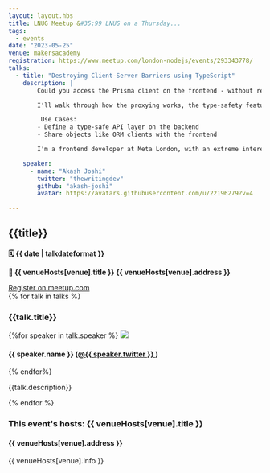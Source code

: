 ```yaml
---
layout: layout.hbs
title: LNUG Meetup &#35;99 LNUG on a Thursday...
tags:
  - events
date: "2023-05-25"
venue: makersacademy
registration: https://www.meetup.com/london-nodejs/events/293343778/
talks:
  - title: "Destroying Client-Server Barriers using TypeScript"
    description: |
        Could you access the Prisma client on the frontend - without revealing any environment variables? This talk goes into my experimentation with Object proxies and websockets, allowing a developer to access server-side objects on the client, with type-safety.

        I'll walk through how the proxying works, the type-safety features, and everything else which makes the library works. https://rocketrpc.com

         Use Cases:
        - Define a type-safe API layer on the backend
        - Share objects like ORM clients with the frontend 

        I'm a frontend developer at Meta London, with an extreme interest in open source and building web apps for the future. I have 4 years of professional experience in total, but have been contributing via articles and open-source projects since 2016. You can find me on Twitter @thewritingdev.

    speaker:
      - name: "Akash Joshi"
        twitter: "thewritingdev"
        github: "akash-joshi"
        avatar: https://avatars.githubusercontent.com/u/22196279?v=4
  
---
```


<div class="event-detail">
<h2>{{title}}
</h2>
<p>
<strong>🗓 {{ date  |  talkdateformat }}</strong>
</p>
<p>
<strong>
🏢 {{ venueHosts[venue].title }}
{{ venueHosts[venue].address }}
</strong>
</p>

<div >
<a class="lnug-ticket cta" href="{{registration}}" target="_blank">Register on meetup.com</a>
</div>
<div class="talks">
{% for talk in talks %}
<div class="talk">

<h3>{{talk.title}}
</h3>

{%for speaker in talk.speaker %}
<img src="{{speaker.avatar}}" class="bio-pic"/>

<h4>{{ speaker.name }}
(<a href="https://twitter.com/{{speaker.twitter}}">@{{ speaker.twitter }}
</a>)</h4>
{% endfor%}

{{talk.description}}

</div>
{% endfor %}

</div>

<div class="event-hosts">

### This event's hosts: {{ venueHosts[venue].title }}

#### {{ venueHosts[venue].address }}

{{ venueHosts[venue].info }}

</div>

</div>
